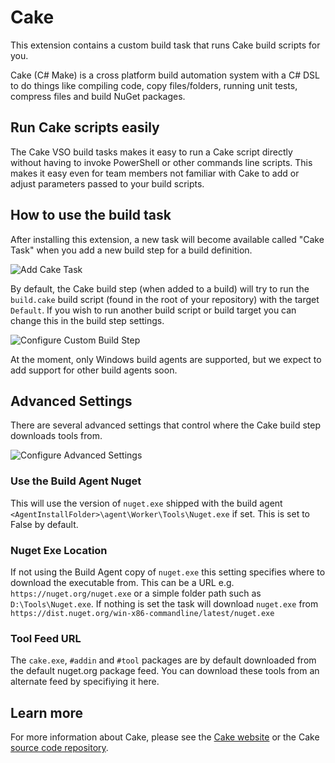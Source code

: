 Cake
====

This extension contains a custom build task that runs Cake build scripts for you.

Cake (C# Make) is a cross platform build automation system with a C# DSL to do things like compiling code, copy files/folders, running unit tests, compress files and build NuGet packages.

Run Cake scripts easily
-----------------------

The Cake VSO build tasks makes it easy to run a Cake script directly without having to invoke PowerShell or other commands line scripts. This makes it easy even for team members not familiar with Cake to add or adjust parameters passed to your build scripts.

How to use the build task
-------------------------

After installing this extension, a new task will become available called "Cake Task" when you add a new build step for a build definition.

![Add Cake Task](Images/addtasks.png)

By default, the Cake build step (when added to a build) will try to run the `build.cake` build script (found in the root of your repository) with the target `Default`. If you wish to run another build script or build target you can change this in the build step settings.

![Configure Custom Build Step](Images/configurebuildstep.png)

At the moment, only Windows build agents are supported, but we expect to add support for other build agents soon.

Advanced Settings
----------
There are several advanced settings that control where the Cake build step downloads tools from.

![Configure Advanced Settings](Images/configureadvanced.png)

### Use the Build Agent Nuget 
This will use the version of `nuget.exe` shipped with the build agent `<AgentInstallFolder>\agent\Worker\Tools\Nuget.exe` if set. This is set to False by default.

### Nuget Exe Location 
If not using the Build Agent copy of `nuget.exe` this setting specifies where to download the executable from. This can be a URL e.g. `https://nuget.org/nuget.exe` or a simple folder path such as `D:\Tools\Nuget.exe`. If nothing is set the task will download `nuget.exe` from `https://dist.nuget.org/win-x86-commandline/latest/nuget.exe`  

### Tool Feed URL
The `cake.exe`, `#addin` and `#tool` packages are by default downloaded from the default nuget.org package feed. You can download these tools from an alternate feed by specifiying it here.

Learn more
----------

For more information about Cake, please see the [Cake website](https://cakebuild.net) or the Cake [source code repository](https://github.com/cake-build/cake).

